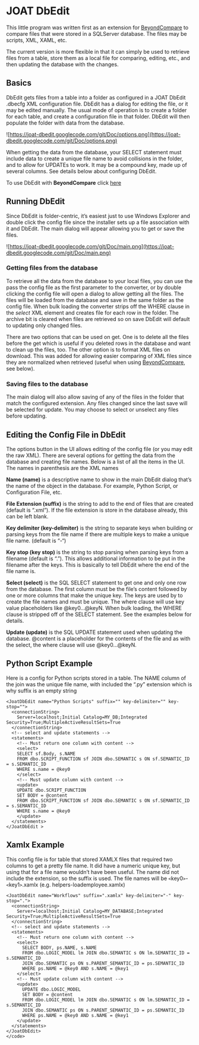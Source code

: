 # JOAT DbEdit #
This little program was written first as an extension for [BeyondCompare](http://www.scootersoftware.com) to compare files that were stored in a SQLServer database.  The files may be scripts, XML, XAML, etc.

The current version is more flexible in that it can simply be used to retrieve files from a table, store them as a local file for comparing, editing, etc., and then updating the database with the changes.

## Basics ##
DbEdit gets files from a table into a folder as configured in a JOAT DbEdit .dbecfg XML configuration file.  DbEdit has a dialog for editing the file, or it may be edited manually.  The usual mode of operation is to create a folder for each table, and create a configuration file in that folder.  DbEdit will then populate the folder with data from the database.

![https://joat-dbedit.googlecode.com/git/Doc/options.png](https://joat-dbedit.googlecode.com/git/Doc/options.png)

When getting the data from the database, your SELECT statement must include data to create a unique file name to avoid collisions in the folder, and to allow for UPDATEs to work.  It may be a compound key, made up of several columns.  See details below about configuring DbEdit.

To use DbEdit with **BeyondCompare** click [here](DbEditAndBeyondCompare.md)

## Running DbEdit ##
Since DbEdit is folder-centric, it’s easiest just to use Windows Explorer and double click the config file since the installer sets up a file association with it and DbEdit.  The main dialog will appear allowing you to get or save the files.

![https://joat-dbedit.googlecode.com/git/Doc/main.png](https://joat-dbedit.googlecode.com/git/Doc/main.png)

### Getting files from the database ###
To retrieve all the data from the database to your local files, you can use the pass the config file as the first parameter to the converter, or by double clicking the config file will open a dialog to allow getting all the files.  The files will be loaded from the database and save in the same folder as the config file.  When bulk loading the converter strips off the WHERE clause in the _select_ XML element and creates file for each row in the folder.  The archive bit is cleared when files are retrieved so on save DbEdit will default to updating only changed files.

There are two options that can be used on get.  One is to delete all the files before the get which is useful if you deleted rows in the database and want to clean up the files, too.  The other option is to format XML files on download.  This was added for allowing easier comparing of XML files since they are normalized when retrieved (useful when using [BeyondCompare](http://www.scootersoftware.com), see below).

### Saving files to the database ###
The main dialog will also allow saving of any of the files in the folder that match the configured extension.  Any files changed since the last save will be selected for update.  You may choose to select or unselect any files before updating.

## Editing the Config File in DbEdit ##
The options button in the UI allows editing of the config file (or you may edit the raw XML).  There are several options for getting the data from the database and creating file names.  Below is a list of all the items in the UI.  The names in parenthesis are the XML names

**Name (name)** is a descriptive name to show in the main DbEdit dialog that’s the name of the object in the database.  For example, Python Script, or Configuration File, etc.

**File Extension (suffix)** is the string to add to the end of files that are created (default is “.xml”).  If the file extension is store in the database already, this can be left blank.

**Key delimiter (key-delimiter)** is the string to separate keys when building or parsing keys from the file name if there are multiple keys to make a unique file name. (default is “-“)

**Key stop (key stop)** is the string to stop parsing when parsing keys from a filename (default is “.”).  This allows additional information to be put in the filename after the keys.  This is basically to tell DbEdit where the end of the file name is.

**Select  (select)** is the SQL SELECT statement to get one and only one row from the database.  The first column must be the file’s content followed by one or more columns that make the unique key.  The keys are used by to create the file names and must be unique.  The where clause will use key value placeholders like @key0…@keyN.  When bulk loading, the WHERE clause is stripped off of the SELECT statement.  See the examples below for details.

**Update (update)** is the SQL UPDATE statement used when updating the database.  @content is a placeholder for the contents of the file and as with the select, the where clause will use @key0…@keyN.

## Python Script Example ##
Here is a config for Python scripts stored in a table.  The NAME column of the join was the unique file name, with included the “.py” extension which is why suffix is an empty string

```
<JoatDbEdit name="Python Scripts" suffix="" key-delimiter="" key-stop="">
  <connectionString>
    Server=localhost;Initial Catalog=MY_DB;Integrated Security=True;MultipleActiveResultSets=True
  </connectionString>
  <!-- select and update statements -->
  <statements>
    <!-- Must return one column with content -->
    <select>
	SELECT sf.Body, s.NAME
	FROM dbo.SCRIPT_FUNCTION sf JOIN dbo.SEMANTIC s ON sf.SEMANTIC_ID = s.SEMANTIC_ID
	WHERE s.name = @key0
    </select>
    <!-- Must update column with content -->
    <update>
	UPDATE dbo.SCRIPT_FUNCTION
	SET BODY = @content
	FROM dbo.SCRIPT_FUNCTION sf JOIN dbo.SEMANTIC s ON sf.SEMANTIC_ID = s.SEMANTIC_ID
	WHERE s.name = @key0
    </update>
  </statements>
</JoatDbEdit >
```

## Xamlx Example ##
This config file is for table that stored XAMLX files that required two columns to get a pretty file name.  It did have a numeric unique key, but using that for a file name wouldn’t have been useful.  The name did not include the extension, so the suffix is used.  The file names will be `<`key0`>`-`<`key1`>`.xamlx (e.g. helpers-loademployee.xamlx)

```
<JoatDbEdit name="Workflows" suffix=".xamlx" key-delimiter="-" key-stop=".">
  <connectionString>
    Server=localhost;Initial Catalog=MY_DATABASE;Integrated Security=True;MultipleActiveResultSets=True
  </connectionString>
  <!-- select and update statements -->
  <statements>
    <!-- Must return one column with content -->
    <select>
      SELECT BODY, ps.NAME, s.NAME
      FROM dbo.LOGIC_MODEL lm JOIN dbo.SEMANTIC s ON lm.SEMANTIC_ID = s.SEMANTIC_ID
      JOIN dbo.SEMANTIC ps ON s.PARENT_SEMANTIC_ID = ps.SEMANTIC_ID
      WHERE ps.NAME = @key0 AND s.NAME = @key1
    </select>
    <!-- Must update column with content -->
    <update>
      UPDATE dbo.LOGIC_MODEL
      SET BODY = @content
      FROM dbo.LOGIC_MODEL lm JOIN dbo.SEMANTIC s ON lm.SEMANTIC_ID = s.SEMANTIC_ID
      JOIN dbo.SEMANTIC ps ON s.PARENT_SEMANTIC_ID = ps.SEMANTIC_ID
      WHERE ps.NAME = @key0 AND s.NAME = @key1
    </update>
  </statements>
</JoatDbEdit>
</code>
```
